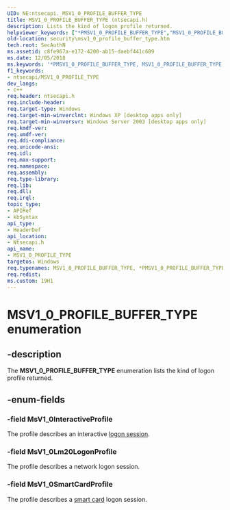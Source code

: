 ```yaml
---
UID: NE:ntsecapi._MSV1_0_PROFILE_BUFFER_TYPE
title: MSV1_0_PROFILE_BUFFER_TYPE (ntsecapi.h)
description: Lists the kind of logon profile returned.
helpviewer_keywords: ["*PMSV1_0_PROFILE_BUFFER_TYPE","MSV1_0_PROFILE_BUFFER_TYPE","MSV1_0_PROFILE_BUFFER_TYPE enumeration [Security]","MSV1_0_PROFILE_TYPE","MSV1_0_PROFILE_TYPE enumeration [Security]","MsV1_0InteractiveProfile","MsV1_0Lm20LogonProfile","MsV1_0SmartCardProfile","PMSV1_0_PROFILE_BUFFER_TYPE","PMSV1_0_PROFILE_BUFFER_TYPE enumeration pointer [Security]","_lsa_msv1_0_profile_buffer_type","ntsecapi/MSV1_0_PROFILE_BUFFER_TYPE","ntsecapi/MsV1_0InteractiveProfile","ntsecapi/MsV1_0Lm20LogonProfile","ntsecapi/MsV1_0SmartCardProfile","ntsecapi/PMSV1_0_PROFILE_BUFFER_TYPE","security.msv1_0_profile_buffer_type"]
old-location: security\msv1_0_profile_buffer_type.htm
tech.root: SecAuthN
ms.assetid: c8fe967a-e172-4200-ab15-daebf441c689
ms.date: 12/05/2018
ms.keywords: '*PMSV1_0_PROFILE_BUFFER_TYPE, MSV1_0_PROFILE_BUFFER_TYPE, MSV1_0_PROFILE_BUFFER_TYPE enumeration [Security], MSV1_0_PROFILE_TYPE, MSV1_0_PROFILE_TYPE enumeration [Security], MsV1_0InteractiveProfile, MsV1_0Lm20LogonProfile, MsV1_0SmartCardProfile, PMSV1_0_PROFILE_BUFFER_TYPE, PMSV1_0_PROFILE_BUFFER_TYPE enumeration pointer [Security], _lsa_msv1_0_profile_buffer_type, ntsecapi/MSV1_0_PROFILE_BUFFER_TYPE, ntsecapi/MsV1_0InteractiveProfile, ntsecapi/MsV1_0Lm20LogonProfile, ntsecapi/MsV1_0SmartCardProfile, ntsecapi/PMSV1_0_PROFILE_BUFFER_TYPE, security.msv1_0_profile_buffer_type'
f1_keywords:
- ntsecapi/MSV1_0_PROFILE_TYPE
dev_langs:
- c++
req.header: ntsecapi.h
req.include-header: 
req.target-type: Windows
req.target-min-winverclnt: Windows XP [desktop apps only]
req.target-min-winversvr: Windows Server 2003 [desktop apps only]
req.kmdf-ver: 
req.umdf-ver: 
req.ddi-compliance: 
req.unicode-ansi: 
req.idl: 
req.max-support: 
req.namespace: 
req.assembly: 
req.type-library: 
req.lib: 
req.dll: 
req.irql: 
topic_type:
- APIRef
- kbSyntax
api_type:
- HeaderDef
api_location:
- Ntsecapi.h
api_name:
- MSV1_0_PROFILE_TYPE
targetos: Windows
req.typenames: MSV1_0_PROFILE_BUFFER_TYPE, *PMSV1_0_PROFILE_BUFFER_TYPE
req.redist: 
ms.custom: 19H1
---
```


# MSV1_0_PROFILE_BUFFER_TYPE enumeration


## -description


The <b>MSV1_0_PROFILE_BUFFER_TYPE</b> enumeration lists the kind of logon profile returned.


## -enum-fields




### -field MsV1_0InteractiveProfile

The profile describes an interactive <a href="https://docs.microsoft.com/windows/desktop/SecGloss/l-gly">logon session</a>.


### -field MsV1_0Lm20LogonProfile

The profile describes a network logon session.


### -field MsV1_0SmartCardProfile

The profile describes a <a href="https://docs.microsoft.com/windows/desktop/SecGloss/s-gly">smart card</a> logon session.

